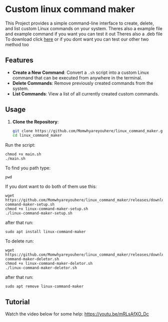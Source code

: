 # Custom linux command maker

This Project provides a simple command-line interface to create, delete, and list custom Linux commands on your system.
Theres also a example file and example command if you want you can test it out
Theres also a .deb file To download click [here](<https://github.com/Momwhyareyouhere/linux_command_maker/releases/download/new/linux-command-maker.deb>) or if you dont want you can test our other two method too

## Features

- **Create a New Command**: Convert a `.sh` script into a custom Linux command that can be executed from anywhere in the terminal.
- **Delete Commands**: Remove previously created commands from the system.
- **List Commands**: View a list of all currently created custom commands.


## Usage

1. **Clone the Repository**:
   ```bash
   git clone https://github.com/Momwhyareyouhere/linux_command_maker.git
   cd linux_command_maker
   ```
Run the script:
```
chmod +x main.sh
./main.sh
```

To find you path type:
```
pwd
```

If you dont want to do both of them use this:
```
wget https://github.com/Momwhyareyouhere/linux_command_maker/releases/download/news/linux-command-maker-setup.sh
chmod +x linux-command-maker-setup.sh
./linux-command-maker-setup.sh
```
after that run:
```
sudo apt install linux-command-maker
```

To delete run:
```
wget https://github.com/Momwhyareyouhere/linux_command_maker/releases/download/deletor/linux-command-maker-deletor.sh
chmod +x linux-command-maker-deletor.sh
./linux-command-maker-deletor.sh
```
after that run:
```
sudo apt remove linux-command-maker
```

## Tutorial
Watch the video below for some help:
https://youtu.be/mRLsAfXO_Dc




